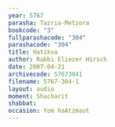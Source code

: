 ```yaml
---
year: 5767
parasha: Tazria-Metzora
bookcode: "3"
fullparashacode: "304"
parashacode: "304"
title: Hatikva
author: Rabbi Eliezer Hirsch
date: 2007-04-21
archivecode: 57673041
filename: 5767-304-1
layout: audio
moment: Shacharit
shabbat: 
occasion: Yom haAtzmaut
---
```

